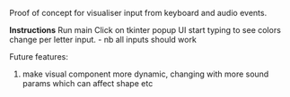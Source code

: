 Proof of concept for visualiser input from keyboard and audio events.

**Instructions**
Run main
Click on tkinter popup UI
start typing to see colors change per letter input.
    - nb all inputs should work

Future features:

1. make visual component more dynamic, changing with more sound params which can affect shape etc
